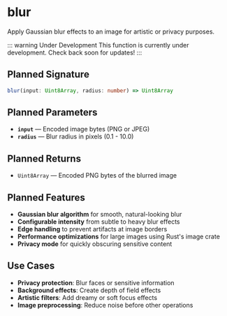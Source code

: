 # blur

Apply Gaussian blur effects to an image for artistic or privacy purposes.

::: warning Under Development
This function is currently under development. Check back soon for updates!
:::

## Planned Signature

```ts
blur(input: Uint8Array, radius: number) => Uint8Array
```

## Planned Parameters

- **`input`** — Encoded image bytes (PNG or JPEG)
- **`radius`** — Blur radius in pixels (0.1 - 10.0)

## Planned Returns

- `Uint8Array` — Encoded PNG bytes of the blurred image

## Planned Features

- **Gaussian blur algorithm** for smooth, natural-looking blur
- **Configurable intensity** from subtle to heavy blur effects
- **Edge handling** to prevent artifacts at image borders
- **Performance optimizations** for large images using Rust's image crate
- **Privacy mode** for quickly obscuring sensitive content

## Use Cases

- **Privacy protection**: Blur faces or sensitive information
- **Background effects**: Create depth of field effects
- **Artistic filters**: Add dreamy or soft focus effects
- **Image preprocessing**: Reduce noise before other operations
